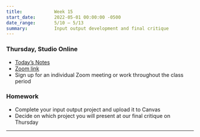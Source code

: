 ```yaml
---
title:            Week 15
start_date:       2022-05-01 00:00:00 -0500
date_range:       5/10 – 5/13
summary:          Input output development and final critique
---
```




### Thursday, Studio Online

- [Today&rsquo;s Notes](https://paper.dropbox.com/doc/Parsons-Week-15a-Work-Session-and-Individual-Check-Ins--BhIYvV6W4newv3aBnUYEtHBDAQ-3dYHOSDCzdamMWBXCMzOg)
- [Zoom link](https://newschool.zoom.us/my/nikafisher)
- Sign up for an individual Zoom meeting or work throughout the class period

### Homework
- Complete your input output project and upload it to Canvas
- Decide on which project you will present at our final critique on Thursday


---